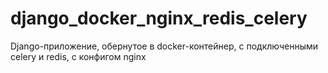 # django_docker_nginx_redis_celery
Django-приложение, обернутое в docker-контейнер, с подключенными celery и redis, с конфигом nginx
